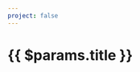 ```yaml
---
project: false
---
```

<script setup>
  import ProjectList from '../../.vitepress/theme/ProjectList.vue';
</script>

<div class="col-span-full">
<h1 class="font-display">{{ $params.title }}</h1>
</div>

<ProjectList :projects="$params.projects" class="mt-4 sm:mt-8"/>
